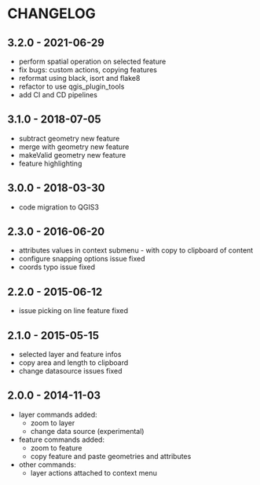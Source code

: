# CHANGELOG

## 3.2.0 - 2021-06-29
- perform spatial operation on selected feature
- fix bugs: custom actions, copying features
- reformat using black, isort and flake8
- refactor to use qgis_plugin_tools
- add CI and CD pipelines

## 3.1.0 - 2018-07-05
- subtract geometry new feature
- merge with geometry new feature
- makeValid geometry new feature
- feature highlighting

## 3.0.0 - 2018-03-30
- code migration to QGIS3

## 2.3.0 - 2016-06-20
- attributes values in context submenu - with copy to clipboard of content
- configure snapping options issue fixed
- coords typo issue fixed

## 2.2.0 - 2015-06-12
- issue picking on line feature fixed

## 2.1.0 - 2015-05-15
- selected layer and feature infos
- copy area and length to clipboard
- change datasource issues fixed

## 2.0.0 - 2014-11-03
- layer commands added:
    - zoom to layer
    - change data source (experimental)
- feature commands added:
    - zoom to feature
    - copy feature and paste geometries and attributes
- other commands:
    - layer actions attached to context menu
